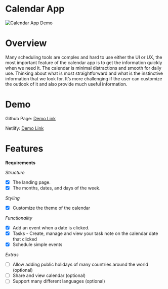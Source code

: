 # Calendar App

![Calendar App Demo](./src/demo.gif)

# Overview

Many scheduling tools are complex and hard to use either the UI or UX, the most important feature of the calendar app is to get the information quickly when we need it. The calendar is minimal distractions and smooth for daily use. Thinking about what is most straightforward and what is the instinctive information that we look for. It’s more challenging if the user can customize the outlook of it and also provide much useful information.

# Demo

Github Page: [Demo Link](https://chingu-voyages.github.io/v36-toucans-team-05/)

Netlify: [Demo Link](https://calendar-v1.netlify.app/)

# Features

**Requirements**

_Structure_

- [x] The landing page.
- [x] The months, dates, and days of the week.

_Styling_

- [x] Customize the theme of the calendar

_Functionality_

- [x] Add an event when a date is clicked.
- [x] Tasks - Create, manage and view your task note on the calendar date that clicked
- [x] Schedule simple events

_Extras_

- [ ] Allow adding public holidays of many countries around the world (optional)
- [ ] Share and view calendar (optional)
- [ ] Support many different languages (optional)
